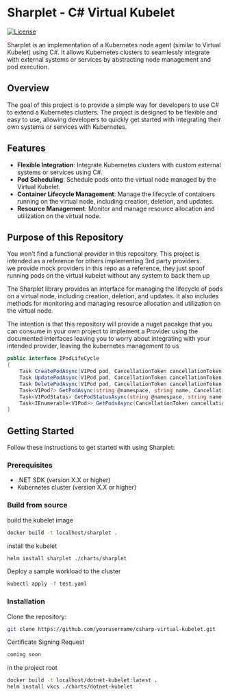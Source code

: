 # Sharplet - C# Virtual Kubelet

[![License](https://img.shields.io/badge/License-MIT-blue.svg)](https://opensource.org/licenses/MIT)

Sharplet is an implementation of a Kubernetes node agent (similar to Virtual Kubelet) using C#. It allows Kubernetes clusters to seamlessly integrate with external systems or services by abstracting node management and pod execution.

## Overview

The goal of this project is to provide a simple way for developers to use C# to extend a Kubernetes clusters. The project is designed to be flexible and easy to use, allowing developers to quickly get started with integrating their own systems or services with Kubernetes.

## Features

- **Flexible Integration**: Integrate Kubernetes clusters with custom external systems or services using C#.
- **Pod Scheduling**: Schedule pods onto the virtual node managed by the Virtual Kubelet.
- **Container Lifecycle Management**: Manage the lifecycle of containers running on the virtual node, including creation, deletion, and updates.
- **Resource Management**: Monitor and manage resource allocation and utilization on the virtual node.

## Purpose of this Repository

You won't find a functional provider in this repository. This project is intended as a reference for others implementing 3rd party providers.  
we provide mock providers in this repo as a reference, they just spoof running pods on the virtual kubelet without any system to back them up

The Sharplet library provides an interface for managing the lifecycle of pods on a virtual node, including creation, deletion, and updates. It also includes methods for monitoring and managing resource allocation and utilization on the virtual node.

The intention is that this repository will provide a nuget pacakge that you can consume in your own project to implement a Provider using the documented interfaces leaving you to worry about integrating with your intended provider, leaving the kubernetes management to us

```csharp
public interface IPodLifeCycle
{
    Task CreatePodAsync(V1Pod pod, CancellationToken cancellationToken = default);
    Task UpdatePodAsync(V1Pod pod, CancellationToken cancellationToken = default);
    Task DeletePodAsync(V1Pod pod, CancellationToken cancellationToken = default);
    Task<V1Pod?> GetPodAsync(string @namespace, string name, CancellationToken cancellationToken = default);
    Task<V1PodStatus> GetPodStatusAsync(string @namespace, string name, CancellationToken cancellationToken = default);
    Task<IEnumerable<V1Pod>> GetPodsAsync(CancellationToken cancellationToken = default);
}
```

## Getting Started

Follow these instructions to get started with using Sharplet:

### Prerequisites

- .NET SDK (version X.X or higher)
- Kubernetes cluster (version X.X or higher)

### Build from source

build the kubelet image

```bash
docker build -t localhost/sharplet .
```

install the kubelet

```bash
helm install sharplet ./charts/sharplet
```

Deploy a sample workload to the cluster

```bash
kubectl apply -f test.yaml
```

### Installation

Clone the repository:

```bash
git clone https://github.com/yourusername/csharp-virtual-kubelet.git
```

Certificate Signing Request

```bash
coming soon
```

in the project root
```bash
docker build -t localhost/dotnet-kubelet:latest .
helm install vkcs ./charts/dotnet-kubelet
```



